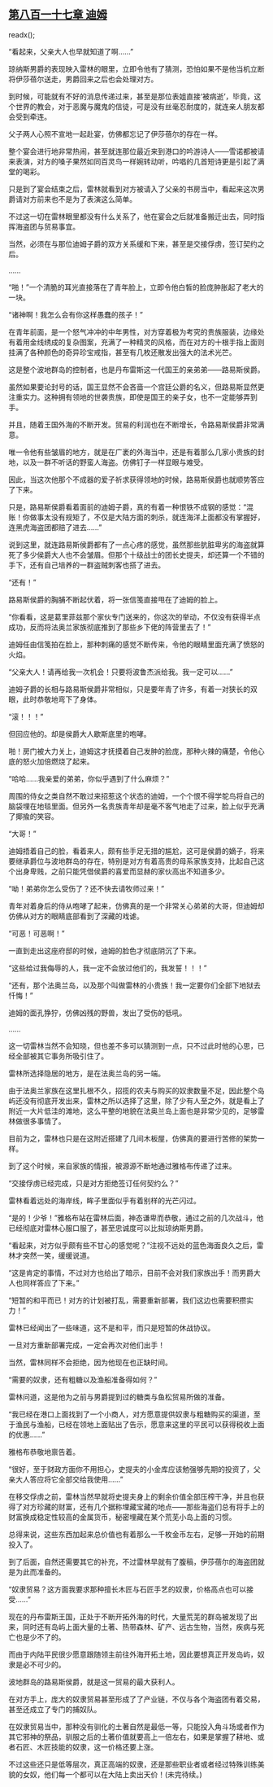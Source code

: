 ## [第八百一十七章 迪姆](https://www.xxbiquge.com/11_11222/9013470.html)
readx();

  “看起来，父亲大人也早就知道了啊……”

  琼纳斯男爵的表现映入雷林的眼里，立即令他有了猜测，恐怕如果不是他当机立断将伊莎蓓尔送走，男爵回来之后也会处理对方。

  到时候，可能就有不好的消息传递过来，甚至是那位表姐直接‘被病逝’，毕竟，这个世界的教会，对于恶魔与魔鬼的信徒，可是没有丝毫忍耐度的，就连亲人朋友都会受到牵连。

  父子两人心照不宣地一起赴宴，仿佛都忘记了伊莎蓓尔的存在一样。

  整个宴会进行地非常热闹，甚至就连那位最近来到港口的吟游诗人——雪诺都被请来表演，对方的嗓子果然如同百灵鸟一样婉转动听，吟唱的几首短诗更是引起了满堂的喝彩。

  只是到了宴会结束之后，雷林就看到对方被请入了父亲的书房当中，看起来这次男爵请对方前来也不是为了表演这么简单。

  不过这一切在雷林眼里都没有什么关系了，他在宴会之后就准备搬迁出去，同时指挥海盗团与贸易事宜。

  当然，必须在与那位迪姆子爵的双方关系缓和下来，甚至是交接俘虏，签订契约之后。

  ……

  “啪！”一个清脆的耳光直接落在了青年脸上，立即令他白皙的脸庞肿胀起了老大的一块。

  “诸神啊！我怎么会有你这样愚蠢的孩子！”

  在青年前面，是一个怒气冲冲的中年男性，对方穿着极为考究的贵族服装，边缘处有着用金线绣成的复杂图案，充满了一种精灵的风格，而在对方的十根手指上面则挂满了各种颜色的奇异珍宝戒指，甚至有几枚还散发出强大的法术光芒。

  这是整个波地群岛的控制者，也是丹布雷斯这一代国王的亲弟弟——路易斯侯爵。

  虽然如果要论封号的话，国王显然不会吝啬一个宫廷公爵的名义，但路易斯显然更注重实力。这种拥有领地的世袭贵族，即使是国王的亲子女，也不一定能够弄到手。

  并且，随着王国外海的不断开发。贸易的利润也在不断增长，令路易斯侯爵非常满意。

  唯一令他有些皱眉的地方，就是在广袤的外海当中，还是有着那么几家小贵族的封地，以及一群不听话的野蛮人海盗。仿佛钉子一样显眼与难受。

  因此，当这次他那个不成器的爱子祈求获得领地的时候，路易斯侯爵也就顺势答应了下来。

  只是，路易斯侯爵看着面前的迪姆子爵，真的有着一种恨铁不成钢的感觉：“混账！你做事太没有规矩了，不仅是大陆方面的刺杀，就连海洋上面都没有掌握好，连黑虎海盗团都赔了进去……”

  说到这里，就连路易斯侯爵都有了一点心疼的感觉，虽然那些肮脏卑劣的海盗就算死了多少侯爵大人也不会皱眉。但那个十级战士的团长史提夫，却还算一个不错的手下，还有自己培养的一群盗贼刺客也搭了进去。

  “还有！”

  路易斯侯爵的胸脯不断起伏着，将一张信笺直接甩在了迪姆的脸上。

  “你看看，这是葛里菲兹那个家伙专门送来的，你这次的举动，不仅没有获得半点成功，反而将法奥兰家族彻底推到了那些乡下佬的阵营里去了！”

  迪姆任由信笺拍在脸上，那种刺痛的感觉不断传来，令他的眼睛里面充满了愤怒的火焰。

  “父亲大人！请再给我一次机会！只要将波鲁杰派给我。我一定可以……”

  迪姆子爵的长相与路易斯侯爵非常相似，只是要年青了许多，有着一对狭长的双眼，此时恭敬地弯下了身体。

  “滚！！！”

  但回应他的。却是侯爵大人歇斯底里的咆哮。

  啪！房门被大力关上，迪姆这才抚摸着自己发肿的脸庞，那种火辣的痛楚，令他心底的怒火加倍燃烧了起来。

  “哈哈……我亲爱的弟弟，你似乎遇到了什么麻烦？”

  周围的侍女之类自然不敢过来招惹这个状态的迪姆，一个个恨不得学鸵鸟将自己的脑袋埋在地毯里面。但另外一名贵族青年却是毫不客气地走了过来，脸上似乎充满了揶揄的笑容。

  “大哥！”

  迪姆捂着自己的脸，看着来人，颇有些手足无措的尴尬，这可是侯爵的嫡子，将来要继承爵位与波地群岛的存在，特别是对方有着高贵的母系家族支持，比起自己这个出身卑贱，之前只能凭借侯爵的喜爱而显赫的家伙高出不知道多少。

  “呦！弟弟你怎么受伤了？还不快去请牧师过来！”

  青年对着身后的侍从咆哮了起来，仿佛真的是一个非常关心弟弟的大哥，但迪姆却仿佛从对方的眼睛底部看到了深藏的戏谑。

  “可恶！可恶啊！”

  一直到走出这座府邸的时候，迪姆的脸色才彻底阴沉了下来。

  “这些给过我侮辱的人，我一定不会放过他们的，我发誓！！！”

  “还有，那个法奥兰岛，以及那个叫做雷林的小贵族！我一定要你们全部下地狱去忏悔！”

  迪姆的面孔狰狞，仿佛凶残的野兽，发出了受伤的低吼。

  ……

  这一切雷林当然不会知晓，但也差不多可以猜测到一点，只不过此时他的心思，已经全部被其它事务所吸引住了。

  雷林所选择隐居的地方，是在法奥兰岛的另一端。

  由于法奥兰家族在这里扎根不久，招揽的农夫与购买的奴隶数量不足，因此整个岛屿还没有彻底开发出来，雷林之所以选择了这里，除了少有人至之外，就是看上了附近一大片低洼的滩地，这么平整的地貌在法奥兰岛上面也是非常少见的，足够雷林做很多事情了。

  目前为之，雷林也只是在这附近搭建了几间木板屋，仿佛真的要进行苦修的架势一样。

  到了这个时候，来自家族的情报，被源源不断地通过雅格布传递了过来。

  “交接俘虏已经完成，只是对方拒绝签订任何契约么？”

  雷林看着远处的海岸线，眸子里面似乎有着别样的光芒闪过。

  “是的！少爷！”雅格布站在雷林后面，神态谦卑而恭敬，通过之前的几次战斗，他已经彻底对雷林心服口服了，甚至忠诚度可以比拟琼纳斯男爵。

  “看起来，对方似乎颇有些不甘心的感觉呢？”注视不远处的蓝色海面良久之后，雷林才突然一笑，缓缓说道。

  “这是肯定的事情，不过对方也给出了暗示，目前不会对我们家族出手！而男爵大人也同样答应了下来。”

  “短暂的和平而已！对方的计划被打乱，需要重新部署，我们这边也需要积攒实力！”

  雷林已经闻出了一些味道，这不是和平，而只是短暂的休战协议。

  一旦对方重新部署完成，一定会再次对他们出手！

  当然，雷林同样不会拒绝，因为他现在也正缺时间。

  “需要的奴隶，还有粗糖以及渔船准备得如何？”

  雷林问道，这是他为之前与男爵提到过的糖类与鱼松贸易所做的准备。

  “我已经在港口上面找到了一个小商人，对方愿意提供奴隶与粗糖购买的渠道，至于渔民与渔船，已经在领地上面贴出了告示，愿意来这里的平民可以获得税收上面的优惠……”

  雅格布恭敬地禀告着。

  “很好，至于财政方面你不用担心，史提夫的小金库应该勉强够先期的投资了，父亲大人答应将它全部交给我使用……”

  在移交俘虏之前，雷林当然早就将史提夫身上的剩余价值全部压榨干净，并且也获得了对方珍藏的财富，还有几个据称埋藏宝藏的地点——那些海盗们总有将手上的财富换成稳定性较高的金属货币，秘密埋藏在某个荒芜小岛上面的习惯。

  总得来说，这些东西加起来总价值也有着那么一千枚金币左右，足够一开始的前期投入了。

  到了后面，自然还需要其它的补充，不过雷林早就有了腹稿，伊莎蓓尔的海盗团就是为此而准备的。

  “奴隶贸易？这方面我要求那种擅长木匠与石匠手艺的奴隶，价格高点也可以接受……”

  现在的丹布雷斯王国，正处于不断开拓外海的时代，大量荒芜的群岛被发现了出来，同时还有岛屿上面大量的土著、热带森林、矿产、远古生物，当然，疾病与死亡也是少不了的。

  而由于内陆平民很少愿意跟随领主前往外海开拓土地，因此要想真正开发岛屿，奴隶是必不可少的。

  波地群岛的路易斯侯爵，就是这一贸易的最大获利人。

  在对方手上，庞大的奴隶贸易甚至形成了了产业链，不仅与各个海盗团有着交易，甚至还成立了专门的捕奴队。

  在奴隶贸易当中，那种没有驯化的土著自然是最低一等，只能投入角斗场或者作为其它邪神的祭品，驯服之后的土著价值就要高上一倍左右，如果是掌握了耕地、或者石匠、木匠技能的奴隶，这一价格还要上涨。

  不过这些还只是低等层次，真正高端的奴隶，还是那些职业者或者经过特殊训练美貌的女奴，他们每一个都可以在大陆上卖出天价！(未完待续。)
